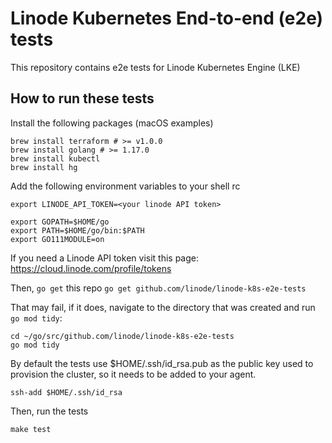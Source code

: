# Linode Kubernetes End-to-end (e2e) tests

This repository contains e2e tests for Linode Kubernetes Engine (LKE)

## How to run these tests

Install the following packages (macOS examples)

```shell
brew install terraform # >= v1.0.0
brew install golang # >= 1.17.0
brew install kubectl
brew install hg
```

Add the following environment variables to your shell rc

```
export LINODE_API_TOKEN=<your linode API token>

export GOPATH=$HOME/go
export PATH=$HOME/go/bin:$PATH
export GO111MODULE=on 
```

If you need a Linode API token visit this page:
https://cloud.linode.com/profile/tokens

Then, `go get` this repo
`go get github.com/linode/linode-k8s-e2e-tests`

That may fail, if it does, navigate to the directory that was created and run `go mod tidy`:

```
cd ~/go/src/github.com/linode/linode-k8s-e2e-tests
go mod tidy
```

By default the tests use $HOME/.ssh/id\_rsa.pub as the public key used to provision the cluster, so it needs to be added to your agent.

```
ssh-add $HOME/.ssh/id_rsa
```

Then, run the tests

```
make test
```
